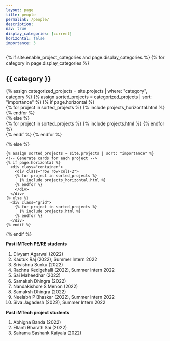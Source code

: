 ```yaml
---
layout: page
title: people
permalink: /people/
description:
nav: true
display_categories: [current]
horizontal: false
importance: 3
---
```

<div class="projects">
  {% if site.enable_project_categories and page.display_categories %}
  <!-- Display categorized projects -->
    {% for category in page.display_categories %}
      <h2 class="category">{{ category }}</h2>
      {% assign categorized_projects = site.projects | where: "category", category %}
      {% assign sorted_projects = categorized_projects | sort: "importance" %}
      <!-- Generate cards for each project -->
      {% if page.horizontal %}
        <div class="container">
          <div class="row row-cols-2">
          {% for project in sorted_projects %}
            {% include projects_horizontal.html %}
          {% endfor %}
          </div>
        </div>
      {% else %}
        <div class="grid">
          {% for project in sorted_projects %}
            {% include projects.html %}
          {% endfor %}
        </div>
      {% endif %}
    {% endfor %}

  {% else %}
  <!-- Display projects without categories -->
    {% assign sorted_projects = site.projects | sort: "importance" %}
    <!-- Generate cards for each project -->
    {% if page.horizontal %}
      <div class="container">
        <div class="row row-cols-2">
        {% for project in sorted_projects %}
          {% include projects_horizontal.html %}
        {% endfor %}
        </div>
      </div>
    {% else %}
      <div class="grid">
        {% for project in sorted_projects %}
          {% include projects.html %}
        {% endfor %}
      </div>
    {% endif %}

  {% endif %}

  
  <b>Past iMTech PE/RE students</b> 
  <ol>
  <li>Divyam Agarwal (2022)</li>
  <li>Kautuk Raj (2022), Summer Intern 2022</li>
  <li>Srivishnu Sunku (2022)</li>
  <li>Rachna Kedigehalli (2022), Summer Intern 2022</li>
  <li>Sai Maheedhar (2022)</li>
  <li>Samaksh Dhingra (2022)</li>
  <li>Nandakishore S Menon (2022)</li>
  <li>Samaksh Dhingra (2022)</li>
  <li>Neelabh P Bhaskar (2022), Summer Intern 2022</li>
  <li>Siva Jagadesh (2022), Summer Intern 2022</li>
  </ol>
  <b>Past iMTech project students</b> 
  <ol>
  <li>Abhigna Banda (2022)</li>
  <li>Ellanti Bharath Sai (2022)</li>
  <li>Sairama Sashank Kaiyala (2022)</li>
</ol>
  
</div>
